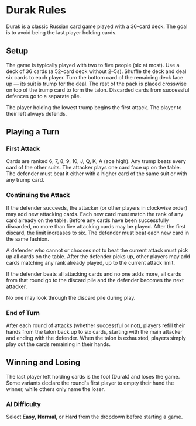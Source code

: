 # Durak Rules

Durak is a classic Russian card game played with a 36-card deck. The goal is to avoid being the last player holding cards.

## Setup
The game is typically played with two to five people (six at most). Use a deck of 36 cards (a 52-card deck without 2–5s). Shuffle the deck and deal six cards to each player. Turn the bottom card of the remaining deck face up — its suit is trump for the deal. The rest of the pack is placed crosswise on top of the trump card to form the talon. Discarded cards from successful defences go to a separate pile.

The player holding the lowest trump begins the first attack. The player to their left always defends.

## Playing a Turn
### First Attack
Cards are ranked 6, 7, 8, 9, 10, J, Q, K, A (ace high). Any trump beats every card of the other suits. The attacker plays one card face up on the table. The defender must beat it either with a higher card of the same suit or with any trump card.

### Continuing the Attack
If the defender succeeds, the attacker (or other players in clockwise order) may add new attacking cards. Each new card must match the rank of any card already on the table. Before any cards have been successfully discarded, no more than five attacking cards may be played. After the first discard, the limit increases to six. The defender must beat each new card in the same fashion.

A defender who cannot or chooses not to beat the current attack must pick up all cards on the table. After the defender picks up, other players may add cards matching any rank already played, up to the current attack limit.

If the defender beats all attacking cards and no one adds more, all cards from that round go to the discard pile and the defender becomes the next attacker.

No one may look through the discard pile during play.

### End of Turn
After each round of attacks (whether successful or not), players refill their hands from the talon back up to six cards, starting with the main attacker and ending with the defender. When the talon is exhausted, players simply play out the cards remaining in their hands.

## Winning and Losing
The last player left holding cards is the fool (Durak) and loses the game. Some variants declare the round's first player to empty their hand the winner, while others only name the loser.

### AI Difficulty
Select **Easy**, **Normal**, or **Hard** from the dropdown before starting a game.

